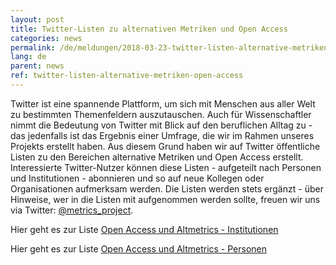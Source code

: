 ```yaml
---
layout: post
title: Twitter-Listen zu alternativen Metriken und Open Access 
categories: news
permalink: /de/meldungen/2018-03-23-twitter-listen-alternative-metriken-open-access
lang: de
parent: news
ref: twitter-listen-alternative-metriken-open-access
---
```


Twitter ist eine spannende Plattform, um sich mit Menschen aus aller Welt zu bestimmten Themenfeldern auszutauschen. Auch für Wissenschaftler nimmt die Bedeutung von Twitter mit Blick auf den beruflichen Alltag zu - das jedenfalls ist das Ergebnis einer Umfrage, die wir im Rahmen unseres Projekts erstellt haben. Aus diesem Grund haben wir auf Twitter öffentliche Listen zu den Bereichen alternative Metriken und Open Access erstellt. Interessierte Twitter-Nutzer können diese Listen - aufgeteilt nach Personen und Institutionen - abonnieren und so auf neue Kollegen oder Organisationen aufmerksam werden. Die Listen werden stets ergänzt - über Hinweise, wer in die Listen mit aufgenommen werden sollte, freuen wir uns via Twitter: [@metrics_project](www.twitter.com/metrics_project).   
  
Hier geht es zur Liste [Open Access und Altmetrics - Institutionen](https://twitter.com/metrics_project/lists/oa-altmetrics-inst)

Hier geht es zur Liste [Open Access und Altmetrics - Personen](https://twitter.com/metrics_project/lists/oa-altmetrics-people)